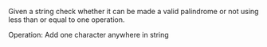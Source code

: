 Given a string check whether it can be made a valid palindrome or not using less than or equal to one operation.

Operation: Add one character anywhere in string